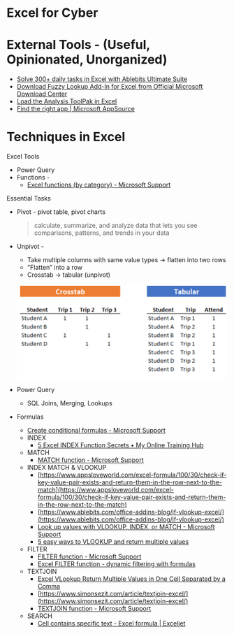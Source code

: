 # Excel for Cyber

# External Tools - (Useful, Opinionated, Unorganized)

- [Solve 300+ daily tasks in Excel with Ablebits Ultimate Suite](https://www.ablebits.com/excel-suite/index-2022.php)
- [Download Fuzzy Lookup Add-In for Excel from Official Microsoft Download Center](https://www.microsoft.com/en-us/download/details.aspx?id=15011)
- [Load the Analysis ToolPak in Excel](https://support.microsoft.com/en-us/office/load-the-analysis-toolpak-in-excel-6a63e598-cd6d-42e3-9317-6b40ba1a66b4)
- [Find the right app | Microsoft AppSource](https://appsource.microsoft.com/en-us/product/office/wa200001792?tab=overview)

# Techniques in Excel

Excel Tools

- Power Query
- Functions -
    - [Excel functions (by category) - Microsoft Support](https://support.microsoft.com/en-us/office/excel-functions-by-category-5f91f4e9-7b42-46d2-9bd1-63f26a86c0eb)

Essential Tasks

- Pivot - pivot table, pivot charts
    
    > calculate, summarize, and analyze data that lets you see comparisons, patterns, and trends in your data
    > 
- Unpivot -
    - Take multiple columns with same value types → flatten into two rows
    - “Flatten” into a row
    - Crosstab → tabular (unpivot)
    
    ![Untitled](Excel%20for%20Cyber/Untitled.png)
    
- Power Query
    - SQL Joins, Merging, Lookups
- Formulas
    - [Create conditional formulas - Microsoft Support](https://support.microsoft.com/en-us/office/create-conditional-formulas-ca916c57-abd8-4b44-997c-c309b7307831)
    - INDEX
        - [5 Excel INDEX Function Secrets • My Online Training Hub](https://www.myonlinetraininghub.com/5-excel-index-function-secrets)
    - MATCH
        - [MATCH function - Microsoft Support](https://support.microsoft.com/en-us/office/match-function-e8dffd45-c762-47d6-bf89-533f4a37673a)
    - INDEX MATCH & VLOOKUP
        - [https://www.appsloveworld.com/excel-formula/100/30/check-if-key-value-pair-exists-and-return-them-in-the-row-next-to-the-match](https://www.appsloveworld.com/excel-formula/100/30/check-if-key-value-pair-exists-and-return-them-in-the-row-next-to-the-match)
        - [https://www.ablebits.com/office-addins-blog/if-vlookup-excel/](https://www.ablebits.com/office-addins-blog/if-vlookup-excel/)
        - [Look up values with VLOOKUP, INDEX, or MATCH - Microsoft Support](https://support.microsoft.com/en-us/office/look-up-values-with-vlookup-index-or-match-68297403-7c3c-4150-9e3c-4d348188976b)
        - [5 easy ways to VLOOKUP and return multiple values](https://www.get-digital-help.com/how-to-return-multiple-values-using-vlookup-in-excel/)
    - FILTER
        - [FILTER function - Microsoft Support](https://support.microsoft.com/en-us/office/filter-function-f4f7cb66-82eb-4767-8f7c-4877ad80c759)
        - [Excel FILTER function - dynamic filtering with formulas](https://www.ablebits.com/office-addins-blog/excel-filter-function/)
    - TEXTJOIN
        - [Excel VLookup Return Multiple Values in One Cell Separated by a Comma](https://powerspreadsheets.com/vlookup-values-cell-comma/)
        - [https://www.simonsezit.com/article/textjoin-excel/](https://www.simonsezit.com/article/textjoin-excel/)
        - [TEXTJOIN function - Microsoft Support](https://support.microsoft.com/en-us/office/textjoin-function-357b449a-ec91-49d0-80c3-0e8fc845691c)
    - SEARCH
        - [Cell contains specific text - Excel formula | Exceljet](https://exceljet.net/formulas/cell-contains-specific-text)